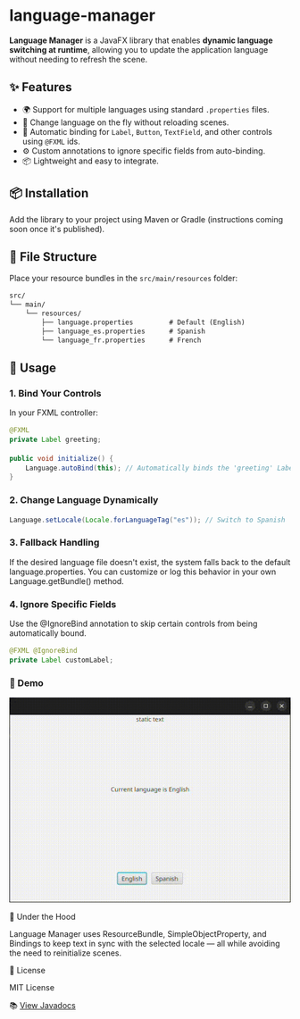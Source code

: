 # language-manager
**Language Manager** is a JavaFX library that enables **dynamic language switching at runtime**, allowing you to update the application language without needing to refresh the scene.

## ✨ Features

- 🌍 Support for multiple languages using standard `.properties` files.
- 🔄 Change language on the fly without reloading scenes.
- 🔗 Automatic binding for `Label`, `Button`, `TextField`, and other controls using `@FXML` ids.
- ⚙️ Custom annotations to ignore specific fields from auto-binding.
- 📦 Lightweight and easy to integrate.

## 📦 Installation

Add the library to your project using Maven or Gradle (instructions coming soon once it's published).

## 📁 File Structure

Place your resource bundles in the `src/main/resources` folder:

```
src/
└── main/
    └── resources/
        ├── language.properties         # Default (English)
        ├── language_es.properties      # Spanish
        └── language_fr.properties      # French
```

## 🚀 Usage

### 1. Bind Your Controls

In your FXML controller:

```java
@FXML
private Label greeting;

public void initialize() {
    Language.autoBind(this); // Automatically binds the 'greeting' Label
}
```

### 2. Change Language Dynamically

```java
Language.setLocale(Locale.forLanguageTag("es")); // Switch to Spanish
```

### 3. Fallback Handling

If the desired language file doesn't exist, the system falls back to the default language.properties. You can customize or log this behavior in your own Language.getBundle() method.

### 4. Ignore Specific Fields

Use the @IgnoreBind annotation to skip certain controls from being automatically bound.
```java
@FXML @IgnoreBind
private Label customLabel;
```

### 📸 Demo

![Language Switching Demo](demo/demo.gif)

🔧 Under the Hood

Language Manager uses ResourceBundle, SimpleObjectProperty, and Bindings to keep text in sync with the selected locale — all while avoiding the need to reinitialize scenes.

📄 License

MIT License

📚 [View Javadocs](https://snoopy137.github.io/language-manager/)
